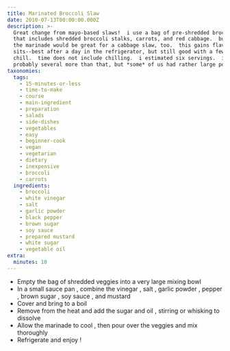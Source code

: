 ```yaml
---
title: Marinated Broccoli Slaw
date: 2010-07-13T00:00:00.000Z
description: >-
  Great change from mayo-based slaws!  i use a bag of pre-shredded broccoli slaw
  that includes shredded broccoli stalks, carrots, and red cabbage.  but i bet
  the marinade would be great for a cabbage slaw, too.  this gains flavor as it
  sits--best after a day in the refrigerator, but still good with a few hours to
  chill.  time does not include chilling.  i estimated six servings.  its
  probably several more than that, but *some* of us had rather large portions.
taxonomies:
  tags:
    - 15-minutes-or-less
    - time-to-make
    - course
    - main-ingredient
    - preparation
    - salads
    - side-dishes
    - vegetables
    - easy
    - beginner-cook
    - vegan
    - vegetarian
    - dietary
    - inexpensive
    - broccoli
    - carrots
  ingredients:
    - broccoli
    - white vinegar
    - salt
    - garlic powder
    - black pepper
    - brown sugar
    - soy sauce
    - prepared mustard
    - white sugar
    - vegetable oil
extra:
  minutes: 10
---
```

 - Empty the bag of shredded veggies into a very large mixing bowl
 - In a small sauce pan , combine the vinegar , salt , garlic powder , pepper , brown sugar , soy sauce , and mustard
 - Cover and bring to a boil
 - Remove from the heat and add the sugar and oil , stirring or whisking to dissolve
 - Allow the marinade to cool , then pour over the veggies and mix thoroughly
 - Refrigerate and enjoy !
